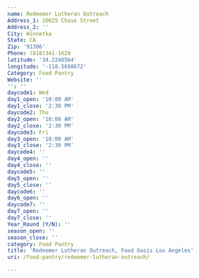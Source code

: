 ```yaml
---
name: Redeemer Lutheran Outreach
Address_1: 20025 Chase Street
Address_2: ''
City: Winnetka
State: CA
Zip: '91306'
Phone: (818)341-1629
latitude: '34.2248564'
longitude: '-118.5698672'
Category: Food Pantry
Website: ''
'': ''
daycode1: Wed
day1_open: '10:00 AM'
day1_close: '2:30 PM'
daycode2: Thu
day2_open: '10:00 AM'
day2_close: '2:30 PM'
daycode3: Fri
day3_open: '10:00 AM'
day3_close: '2:30 PM'
daycode4: ''
day4_open: ''
day4_close: ''
daycode5: ''
day5_open: ''
day5_close: ''
daycode6: ''
day6_open: ''
daycode7: ''
day7_open: ''
day7_close: ''
Year_Round (Y/N): ''
season_open: ''
season_close: ''
category: Food Pantry
title: 'Redeemer Lutheran Outreach, Food Oasis Los Angeles'
uri: /food-pantry/redeemer-lutheran-outreach/

---
```

